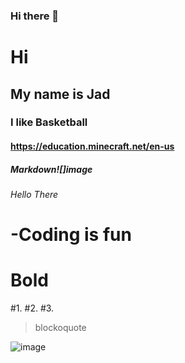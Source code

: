 ### Hi there 👋

# Hi
## My name is Jad
### I like Basketball
#### https://education.minecraft.net/en-us
##### Markdown![]image
###### *Hello There* 
# -Coding is fun
# **Bold**
#1.
#2.
#3.
> blockoquote


![image](https://i.natgeofe.com/n/548467d8-c5f1-4551-9f58-6817a8d2c45e/NationalGeographic_2572187_square.jpg)





<!--
**jadmusharbash/jadmusharbash** is a ✨ _special_ ✨ repository because its `README.md` (this file) appears on your GitHub profile.

Here are some ideas to get you started:

- 🔭 I’m currently working on ...
- 🌱 I’m currently learning ...
- 👯 I’m looking to collaborate on ...
- 🤔 I’m looking for help with ...
- 💬 Ask me about ...
- 📫 How to reach me: ...
- 😄 Pronouns: ...
- ⚡ Fun fact: ...
-->
